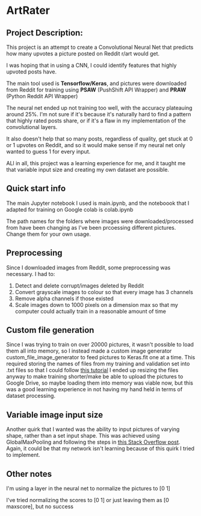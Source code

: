 # ArtRater
## Project Description:
This project is an attempt to create a Convolutional Neural Net that predicts how many upvotes a picture posted on Reddit r/art would get.

I was hoping that in using a CNN, I could identify features that highly upvoted posts have.

The main tool used is **Tensorflow/Keras**, and pictures were downloaded from Reddit for training using **PSAW** (PushShift API Wrapper) and **PRAW** (Python Reddit API Wrapper)

The neural net ended up not training too well, with the accuracy plateauing around 25%. I'm not sure
if it's because it's naturally hard to find a pattern that highly rated posts share, or if it's a flaw in my implementation of the convolutional layers.

It also doesn't help that so many posts, regardless of quality, get stuck at 0 or 1 upvotes on Reddit, and so it would make sense if my neural net only wanted to guess 1 for every input.

ALl in all, this project was a learning experience for me, and it taught me that variable input size and creating my own dataset are possible.

## Quick start info
The main Jupyter notebook I used is main.ipynb, and the noteboook that I adapted for training on Google colab is colab.ipynb

The path names for the folders where images were downloaded/processed from have been changing as I've been prcoessing different pictures. Change them for your own usage. 


## Preprocessing
Since I downloaded images from Reddit, some preprocessing was necessary. I had to:

1. Detect and delete corrupt/images deleted by Reddit
2. Convert grayscale images to colour so that every image has 3 channels
3. Remove alpha channels if those existed
4. Scale images down to 1000 pixels on a dimension max so that my computer could actually train in a reasonable amount of time


## Custom file generation
Since I was trying to train on over 20000 pictures, it wasn't possible to load them all into memory, so I instead made a custom
image generator custom_file_image_generator to feed pictures to Keras.fit one at a time. This required storing the names of files
from my training and validation set into .txt files so that I could follow [this tutorial](https://www.pyimagesearch.com/2018/12/24/how-to-use-keras-fit-and-fit_generator-a-hands-on-tutorial/)
I ended up resizing the files anyway to make training shorter/make be able to upload the pictures to Google Drive, so maybe loading them into memory was viable now, but this was a good
learning experience in not having my hand held in terms of dataset processing.


## Variable image input size
Another quirk that I wanted was the ability to input pictures of varying shape, rather than a set input shape.
This was achieved using GlobalMaxPooling and following the steps in [this Stack Overflow post](https://stats.stackexchange.com/a/445201).
Again, it could be that my network isn't learning because of this quirk I tried to implement.

## Other notes
I'm using a layer in the neural net to normalize the pictures to [0 1]

I've tried normalizing the scores to [0 1] or just leaving them as [0 maxscore], but no success
